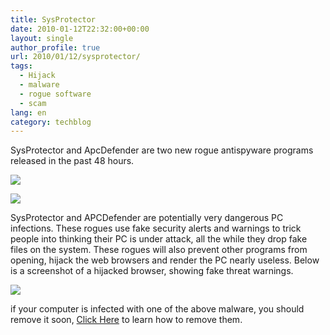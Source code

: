 ```yaml
---
title: SysProtector
date: 2010-01-12T22:32:00+00:00
layout: single
author_profile: true
url: 2010/01/12/sysprotector/
tags:
  - Hijack
  - malware
  - rogue software
  - scam
lang: en
category: techblog
---
```

SysProtector and ApcDefender are two new rogue antispyware programs released in the past 48 hours.

[![](http://4.bp.blogspot.com/_vaUVXcmC3OI/S0zwyLj5v9I/AAAAAAAAAmI/2qroQL45TYo/s640/SysProtector_GUI.jpg)](http://4.bp.blogspot.com/_vaUVXcmC3OI/S0zwyLj5v9I/AAAAAAAAAmI/2qroQL45TYo/s1600-h/SysProtector_GUI.jpg)

[![](http://4.bp.blogspot.com/_vaUVXcmC3OI/S0zwwT80j2I/AAAAAAAAAmA/ZEMmFsI4hH0/s640/APCDefender_GUI.jpg)](http://4.bp.blogspot.com/_vaUVXcmC3OI/S0zwwT80j2I/AAAAAAAAAmA/ZEMmFsI4hH0/s1600-h/APCDefender_GUI.jpg)

SysProtector and APCDefender are potentially very dangerous PC infections. These rogues use fake security alerts and warnings to trick people into thinking their PC is under attack, all the while they drop fake files on the system. These rogues will also prevent other programs from opening, hijack the web browsers and render the PC nearly useless. Below is a screenshot of a hijacked browser, showing fake threat warnings.

[![](http://4.bp.blogspot.com/_vaUVXcmC3OI/S0zxBK1NLdI/AAAAAAAAAmQ/dMybEAMMuW4/s320/apcdefender-FakeSmoke_BrowserHijackingEnglish.jpg)](http://4.bp.blogspot.com/_vaUVXcmC3OI/S0zxBK1NLdI/AAAAAAAAAmQ/dMybEAMMuW4/s1600-h/apcdefender-FakeSmoke_BrowserHijackingEnglish.jpg)

if your computer is infected with one of the above malware, you should remove it soon, [Click Here](/knowledge-base/malware-removal/) to learn how to remove them.